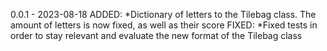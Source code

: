 0.0.1 - 2023-08-18
ADDED:
*Dictionary of letters to the Tilebag class. The amount of letters is now fixed, as well as their score
FIXED:
*Fixed tests in order to stay relevant and evaluate the new format of the Tilebag class
